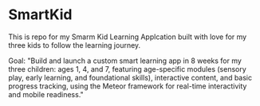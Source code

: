 # SmartKid
This is repo for my Smarm Kid Learning Applcation built with love for my three kids to follow the learning journey.

 Goal: "Build and launch a custom smart learning app in 8 weeks for my three children: 
 ages 1, 4, and 7, featuring age-specific modules (sensory play, early learning, and foundational skills), interactive content, and basic progress tracking, using the Meteor framework for real-time interactivity and mobile readiness."